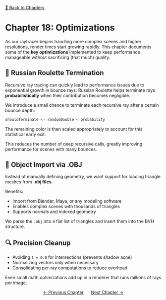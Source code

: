 [🔗 Back to Chapters](/README.md#-chapters)

# Chapter 18: Optimizations

As our raytracer begins handling more complex scenes and higher resolutions, render times start growing rapidly. This chapter documents some of the **key optimizations** implemented to keep performance manageable without sacrificing (that much) quality.

## 🔄 Russian Roulette Termination

Recursive ray tracing can quickly lead to performance issues due to exponential growth in bounce rays. Russian Roulette helps terminate rays **probabilistically** when their contribution becomes negligible.

We introduce a small chance to terminate each recursive ray after a certain bounce depth:

```haskell
shouldTerminate <- randomDouble < probability
```

The remaining color is then scaled appropriately to account for this statistical early exit.

This reduces the number of deep recursive calls, greatly improving performance for scenes with many bounces.

## 🔢 Object Import via .OBJ

Instead of manually defining geometry, we want support for loading triangle meshes from **.obj files**.

Benefits:

- Import from Blender, Maya, or any modeling software
- Enables complex scenes with thousands of triangles
- Supports normals and indexed geometry

We parse the `.obj` into a flat list of triangles and insert them into the BVH structure.

## 🔍 Precision Cleanup

- Avoiding `t = 0.0` for intersections (prevents shadow acne)
- Normalizing vectors only when necessary
- Consolidating per-ray computations to reduce overhead

Even small math optimizations add up in a renderer that runs millions of rays per image.

<div align="center">
  <a href="./17_config_files.md">← Previous Chapter</a>&nbsp;&nbsp;&nbsp;&nbsp;&nbsp;
  <a href="./19_monkey_render.md">Next Chapter →</a>
</div>
